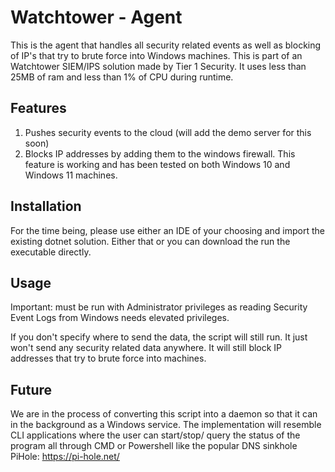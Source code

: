 # Watchtower - Agent
This is the agent that handles all security related events as well as blocking of IP's that try to brute force into Windows machines. This is part of an Watchtower SIEM/IPS solution made by Tier 1 Security. It uses less than 25MB of ram and less than 1% of CPU during runtime. 

## Features
1. Pushes security events to the cloud (will add the demo server for this soon)
2. Blocks IP addresses by adding them to the windows firewall. This feature is working and has been tested on both Windows 10 and Windows 11 machines. 

## Installation
For the time being, please use either an IDE of your choosing and import the existing dotnet solution. Either that or you can download the run the executable directly.

## Usage

Important: must be run with Administrator privileges as reading Security Event Logs from Windows needs elevated privileges. 

If you don't specify where to send the data, the script will still run. It just won't send any security related data anywhere. It will still block IP addresses that try to brute force into machines. 

## Future
We are in the process of converting this script into a daemon so that it can in the background as a Windows service. The implementation will resemble CLI applications where the user can start/stop/ query the status of the program all through CMD or Powershell like the popular DNS sinkhole PiHole: https://pi-hole.net/


